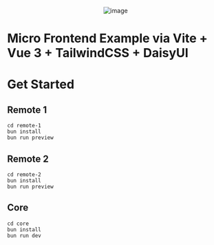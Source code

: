 <div align="center">

![image](example.gif)

</div>

# Micro Frontend Example via Vite + Vue 3 + TailwindCSS + DaisyUI

# Get Started

## Remote 1

```
cd remote-1
bun install
bun run preview
```

## Remote 2

```
cd remote-2
bun install
bun run preview
```

## Core

```
cd core
bun install
bun run dev
```
